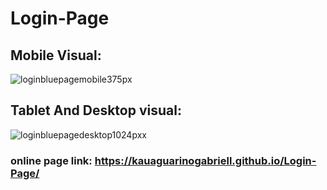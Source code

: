 # Login-Page

## Mobile Visual:<br>
![loginbluepagemobile375px](https://github.com/Kauaguarinogabriell/Login-Page/assets/111528352/4be6b401-f8b5-4f4f-9a1a-6f02f68154d3)


## Tablet And Desktop visual:
![loginbluepagedesktop1024pxx](https://github.com/Kauaguarinogabriell/Login-Page/assets/111528352/d8125cdf-bd26-43a4-a0ae-ed81c30b5f2b)


### online page link: https://kauaguarinogabriell.github.io/Login-Page/
